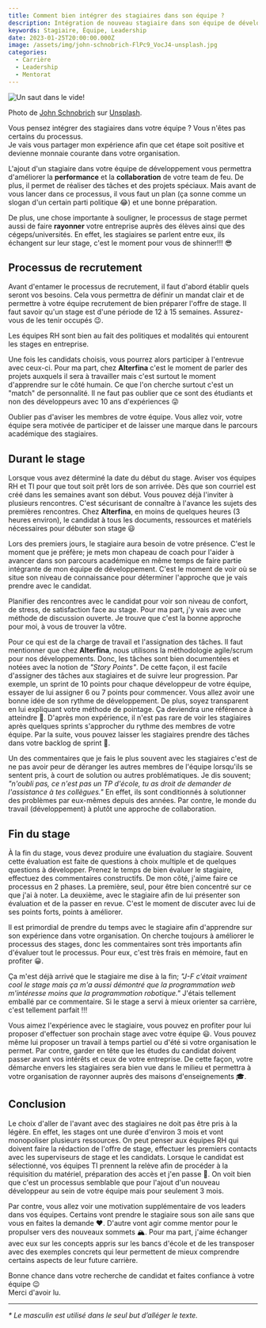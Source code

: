 ```yaml
---
title: Comment bien intégrer des stagiaires dans son équipe ?
description: Intégration de nouveau stagiaire dans son équipe de développement. Une expérience tellement enrichissante pour les deux parties. 😍
keywords: Stagiaire, Équipe, Leadership
date: 2023-01-25T20:00:00.000Z
image: /assets/img/john-schnobrich-FlPc9_VocJ4-unsplash.jpg
categories:
  - Carrière
  - Leadership
  - Mentorat
---
```


![Un saut dans le vide!](/assets/img/john-schnobrich-FlPc9_VocJ4-unsplash.jpg "Un saut dans le vide")

<div class="caption">
Photo de <a href="https://unsplash.com/fr/@johnschno">John Schnobrich</a> sur <a href="https://unsplash.com">Unsplash</a>.
</div>

Vous pensez intégrer des stagiaires dans votre équipe ? Vous n'êtes pas certains du processus.  
Je vais vous partager mon expérience afin que cet étape soit positive et devienne monnaie courante dans votre organisation.

L'ajout d'un stagiaire dans votre équipe de développement vous permettra d'améliorer la __performance__ et la __collaboration__ de votre team de feu. De plus, il permet de réaliser des tâches et des projets spéciaux. Mais avant de vous lancer dans ce processus, il vous faut un plan (ça sonne comme un slogan d'un certain parti politique 😂) et une bonne préparation.

De plus, une chose importante à souligner, le processus de stage permet aussi de faire __rayonner__ votre entreprise auprès des élèves ainsi que des cégeps/universités. En effet, les stagiaires se parlent entre eux, ils échangent sur leur stage, c'est le moment pour vous de shinner!!! 😎

## Processus de recrutement

Avant d'entamer le processus de recrutement, il faut d'abord établir quels seront vos besoins. Cela vous permettra de définir un mandat clair et de permettre à votre équipe recrutement de bien préparer l'offre de stage. Il faut savoir qu'un stage est d'une période de 12 à 15 semaines. Assurez-vous de les tenir occupés 😉.  

Les équipes RH sont bien au fait des politiques et modalités qui entourent les stages en entreprise.

Une fois les candidats choisis, vous pourrez alors participer à l'entrevue avec ceux-ci. Pour ma part, chez __Alterfina__ c'est le moment de parler des projets auxquels il sera à travailler mais c'est surtout le moment d'apprendre sur le côté humain. Ce que l'on cherche surtout c'est un "match" de personnalité. Il ne faut pas oublier que ce sont des étudiants et non des développeurs avec 10 ans d'expériences 😜

Oublier pas d'aviser les membres de votre équipe. Vous allez voir, votre équipe sera motivée de participer et de laisser une marque dans le parcours académique des stagiaires.

## Durant le stage

Lorsque vous avez déterminé la date du début du stage. Aviser vos équipes RH et TI pour que tout soit prêt lors de son arrivée. Dès que son courriel est créé dans les semaines avant son début. Vous pouvez déjà l'inviter à plusieurs rencontres. C'est sécurisant de connaître à l'avance les sujets des premières rencontres. Chez __Alterfina__, en moins de quelques heures (3 heures environ), le candidat à tous les documents, ressources et matériels nécessaires pour débuter son stage 😃

Lors des premiers jours, le stagiaire aura besoin de votre présence. C'est le moment que je préfère; je mets mon chapeau de coach pour l'aider à avancer dans son parcours académique en même temps de faire partie intégrante de mon équipe de développement. C'est le moment de voir où se situe son niveau de connaissance pour déterminer l'approche que je vais prendre avec le candidat.

Planifier des rencontres avec le candidat pour voir son niveau de confort, de stress, de satisfaction face au stage. 
Pour ma part, j'y vais avec une méthode de discussion ouverte. Je trouve que c'est la bonne approche pour moi, à vous de trouver la vôtre.

Pour ce qui est de la charge de travail et l'assignation des tâches. Il faut mentionner que chez __Alterfina__, nous utilisons la méthodologie agile/scrum pour nos développements. Donc, les tâches sont bien documentées et notées avec la notion de _"Story Points"_. De cette façon, il est facile d'assigner des tâches aux stagiaires et de suivre leur progression. Par exemple, un sprint de 10 points pour chaque développeur de votre équipe, essayer de lui assigner 6 ou 7 points pour commencer. Vous allez avoir une bonne idée de son rythme de développement. De plus, soyez transparent en lui expliquant votre méthode de pointage. Ça deviendra une référence à atteindre 🚀. D'après mon expérience, il n'est pas rare de voir les stagiaires après quelques sprints s'approcher du rythme des membres de votre équipe. Par la suite, vous pouvez laisser les stagiaires prendre des tâches dans votre backlog de sprint 🤩.

Un des commentaires que je fais le plus souvent avec les stagiaires c'est de ne pas avoir peur de déranger les autres membres de l'équipe lorsqu'ils se sentent pris, à court de solution ou autres problématiques. Je dis souvent; _"n'oubli pas, ce n'est pas un TP d'école, tu as droit de demander de l'assistance à tes collègues."_ En effet, ils sont conditionnés à solutionner des problèmes par eux-mêmes depuis des années. Par contre, le monde du travail (développement) à plutôt une approche de collaboration. 

## Fin du stage

À la fin du stage, vous devez produire une évaluation du stagiaire. Souvent cette évaluation est faite de questions à choix multiple et de quelques questions à développer. Prenez le temps de bien évaluer le stagiaire, effectuez des commentaires constructifs. De mon côté, j'aime faire ce processus en 2 phases. La première, seul, pour être bien concentré sur ce que j'ai à noter. La deuxième, avec le stagiaire afin de lui présenter son évaluation et de la passer en revue. C'est le moment de discuter avec lui de ses points forts, points à améliorer.

Il est primordial de prendre du temps avec le stagiaire afin d'apprendre sur son expérience dans votre organisation. On cherche toujours à améliorer le processus des stages, donc les commentaires sont très importants afin d'évaluer tout le processus. Pour eux, c'est très frais en mémoire, faut en profiter 😀.

Ça m'est déjà arrivé que le stagiaire me dise à la fin; _"J-F c'était vraiment cool le stage mais ça m'a aussi démontré que la programmation web m'intéresse moins que la programmation robotique."_ J'étais tellement emballé par ce commentaire. Si le stage a servi à mieux orienter sa carrière, c'est tellement parfait !!!

Vous aimez l'expérience avec le stagiaire, vous pouvez en profiter pour lui proposer d'effectuer son prochain stage avec votre équipe 😃. Vous pouvez même lui proposer un travail à temps partiel ou d'été si votre organisation le permet. Par contre, garder en tête que les études du candidat doivent passer avant vos intérêts et ceux de votre entreprise. De cette façon, votre démarche envers les stagiaires sera bien vue dans le milieu et permettra à votre organisation de rayonner auprès des maisons d'enseignements 🎓.

## Conclusion

Le choix d'aller de l'avant avec des stagiaires ne doit pas être pris à la légère. En effet, les stages ont une durée d'environ 3 mois et vont monopoliser plusieurs ressources. On peut penser aux équipes RH qui doivent faire la rédaction de l'offre de stage, effectuer les premiers contacts avec les superviseurs de stage et les candidats. Lorsque le candidat est sélectionné, vos équipes TI prennent la relève afin de procéder à la réquisition du matériel, préparation des accès et j'en passe 🤯. On voit bien que c'est un processus semblable que pour l'ajout d'un nouveau développeur au sein de votre équipe mais pour seulement 3 mois.

Par contre, vous allez voir une motivation supplémentaire de vos leaders dans vos équipes. Certains vont prendre le stagiaire sous son aile sans que vous en faites la demande ❤️. D'autre vont agir comme mentor pour le propulser vers des nouveaux sommets 🏔️. Pour ma part, j'aime échanger avec eux sur les concepts appris sur les bancs d'école et de les transposer avec des exemples concrets qui leur permettent de mieux comprendre certains aspects de leur future carrière.

Bonne chance dans votre recherche de candidat et faites confiance à votre équipe 😉  
Merci d'avoir lu.

---

_* Le masculin est utilisé dans le seul but d’alléger le texte._